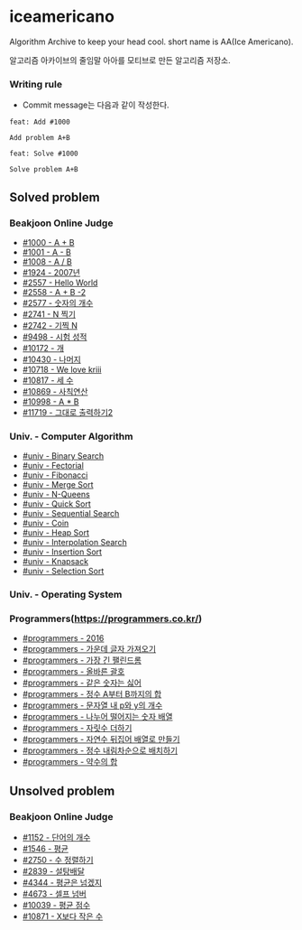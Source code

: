 # iceamericano  

Algorithm Archive to keep your head cool. short name is AA(Ice Americano).

알고리즘 아카이브의 줄임말 아아를 모티브로 만든 알고리즘 저장소.

### Writing rule  

* Commit message는 다음과 같이 작성한다.  

```
feat: Add #1000

Add problem A+B

```
  
```
feat: Solve #1000

Solve problem A+B

```

## Solved problem  

### Beakjoon Online Judge  

* [#1000 - A + B](/beakjoon/1000/contents.md)  
* [#1001 - A - B](/beakjoon/1001/contents.md)  
* [#1008 - A / B](/beakjoon/1008/contents.md)  
* [#1924 - 2007년](/beakjoon/1924/contents.md)  
* [#2557 - Hello World](/beakjoon/2557/contents.md)  
* [#2558 - A + B -2](/beakjoon/2558/contents.md)  
* [#2577 - 숫자의 개수](/beakjoon/2577/contents.md)  
* [#2741 - N 찍기](/beakjoon/2741/contents.md)  
* [#2742 - 기찍 N](/beakjoon/2742/contents.md)  
* [#9498 - 시험 성적](/beakjoon/9498/contents.md)  
* [#10172 - 개](/beakjoon/10172/contents.md)  
* [#10430 - 나머지](/beakjoon/10430/contents.md)  
* [#10718 - We love kriii](/beakjoon/10718/contents.md)  
* [#10817 - 세 수](/beakjoon/10817/contents.md)  
* [#10869 - 사칙연산](/beakjoon/10869/contents.md)  
* [#10998 - A * B](/beakjoon/10998/contents.md)  
* [#11719 - 그대로 출력하기2](/beakjoon/11719/contents.md)  

### Univ. - Computer Algorithm  

* [#univ - Binary Search](/univ/binsearch.cpp)  
* [#univ - Fectorial](/univ/fectorial.cpp)  
* [#univ - Fibonacci](/univ/fibonacci.cpp)  
* [#univ - Merge Sort](/univ/mergesort.cpp)  
* [#univ - N-Queens](/univ/n-queens.cpp)  
* [#univ - Quick Sort](/univ/quicksort.cpp)    
* [#univ - Sequential Search](/univ/seqsearch.cpp)    
* [#univ - Coin](/univ/coin.cpp)  
* [#univ - Heap Sort](/univ/heapsort.cpp)  
* [#univ - Interpolation Search](/univ/interpolationsearch.cpp)  
* [#univ - Insertion Sort](/univ/insertionsort.cpp)  
* [#univ - Knapsack](/univ/knapsack.cpp)  
* [#univ - Selection Sort](/univ/selectionsort.cpp)  

### Univ. - Operating System  



### Programmers(https://programmers.co.kr/)  

* [#programmers - 2016](/programmers/2016.cpp)  
* [#programmers - 가운데 글자 가져오기](/programmers/middlechar.cpp)  
* [#programmers - 가장 긴 팰린드롬](/programmers/longestpalindrome.cpp)  
* [#programmers - 올바른 괄호](/programmers/collectnum.cpp)  
* [#programmers - 같은 숫자는 싫어](/programmers/hatesamenum.cpp)  
* [#programmers - 정수 A부터 B까지의 합](/programmers/sumatob.cpp)  
* [#programmers - 문자열 내 p와 y의 개수](/programmers/pnynum.cpp)  
* [#programmers - 나누어 떨어지는 숫자 배열](/programmers/divnumarr.cpp)  
* [#programmers - 자릿수 더하기](/programmers/adddigit.cpp)  
* [#programmers - 자연수 뒤집어 배열로 만들기](/programmers/reverselong.cpp)  
* [#programmers - 정수 내림차순으로 배치하기](/programmers/sortlongdesc.cpp)  
* [#programmers - 약수의 합](/programmers/sumofdivisors.cpp)  

## Unsolved problem  
  
### Beakjoon Online Judge  

* [#1152 - 단어의 개수](/beakjoon/1152/contents.md)  
* [#1546 - 평균](/beakjoon/1546/contents.md)  
* [#2750 - 수 정렬하기](/beakjoon/2750/contents.md)  
* [#2839 - 설탕배달](/beakjoon/2839/contents.md)  
* [#4344 - 평균은 넘겠지](/beakjoon/4344/contents.md)  
* [#4673 - 셀프 넘버](/beakjoon/4673/contents.md)  
* [#10039 - 평균 점수](/beakjoon/10039/contents.md)  
* [#10871 - X보다 작은 수](/beakjoon/10871/contents.md)  

